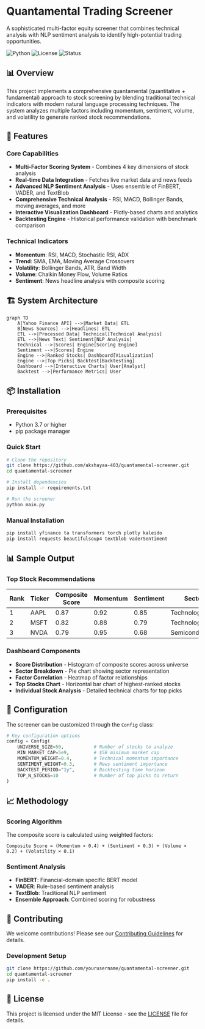 # Quantamental Trading Screener

A sophisticated multi-factor equity screener that combines technical analysis with NLP sentiment analysis to identify high-potential trading opportunities.

![Python](https://img.shields.io/badge/Python-3.7%2B-blue)
![License](https://img.shields.io/badge/License-MIT-green)
![Status](https://img.shields.io/badge/Status-Active-brightgreen)

## 📊 Overview

This project implements a comprehensive quantamental (quantitative + fundamental) approach to stock screening by blending traditional technical indicators with modern natural language processing techniques. The system analyzes multiple factors including momentum, sentiment, volume, and volatility to generate ranked stock recommendations.

## 🚀 Features

### Core Capabilities
- **Multi-Factor Scoring System** - Combines 4 key dimensions of stock analysis
- **Real-time Data Integration** - Fetches live market data and news feeds
- **Advanced NLP Sentiment Analysis** - Uses ensemble of FinBERT, VADER, and TextBlob
- **Comprehensive Technical Analysis** - RSI, MACD, Bollinger Bands, moving averages, and more
- **Interactive Visualization Dashboard** - Plotly-based charts and analytics
- **Backtesting Engine** - Historical performance validation with benchmark comparison

### Technical Indicators
- **Momentum**: RSI, MACD, Stochastic RSI, ADX
- **Trend**: SMA, EMA, Moving Average Crossovers
- **Volatility**: Bollinger Bands, ATR, Band Width
- **Volume**: Chaikin Money Flow, Volume Ratios
- **Sentiment**: News headline analysis with composite scoring

## 🏗️ System Architecture

```mermaid
graph TD
    A[Yahoo Finance API] -->|Market Data| ETL
    B[News Sources] -->|Headlines| ETL
    ETL -->|Processed Data| Technical[Technical Analysis]
    ETL -->|News Text| Sentiment[NLP Analysis]
    Technical -->|Scores| Engine[Scoring Engine]
    Sentiment -->|Scores| Engine
    Engine -->|Ranked Stocks| Dashboard[Visualization]
    Engine -->|Top Picks| Backtest[Backtesting]
    Dashboard -->|Interactive Charts| User[Analyst]
    Backtest -->|Performance Metrics| User
```

## 📦 Installation

### Prerequisites
- Python 3.7 or higher
- pip package manager

### Quick Start
```bash
# Clone the repository
git clone https://github.com/akshayaa-403/quantamental-screener.git
cd quantamental-screener

# Install dependencies
pip install -r requirements.txt

# Run the screener
python main.py
```

### Manual Installation
```bash
pip install yfinance ta transformers torch plotly kaleido 
pip install requests beautifulsoup4 textblob vaderSentiment
```

## 📊 Sample Output

### Top Stock Recommendations
| Rank | Ticker | Composite Score | Momentum | Sentiment | Sector |
|------|--------|-----------------|----------|-----------|--------|
| 1 | AAPL | 0.87 | 0.92 | 0.85 | Technology |
| 2 | MSFT | 0.82 | 0.88 | 0.79 | Technology |
| 3 | NVDA | 0.79 | 0.95 | 0.68 | Semiconductors |

### Dashboard Components
- **Score Distribution** - Histogram of composite scores across universe
- **Sector Breakdown** - Pie chart showing sector representation
- **Factor Correlation** - Heatmap of factor relationships
- **Top Stocks Chart** - Horizontal bar chart of highest-ranked stocks
- **Individual Stock Analysis** - Detailed technical charts for top picks

## 🔧 Configuration

The screener can be customized through the `Config` class:

```python
# Key configuration options
config = Config(
    UNIVERSE_SIZE=50,           # Number of stocks to analyze
    MIN_MARKET_CAP=5e9,         # $5B minimum market cap
    MOMENTUM_WEIGHT=0.4,        # Technical momentum importance
    SENTIMENT_WEIGHT=0.3,       # News sentiment importance
    BACKTEST_PERIOD="1y",       # Backtesting time horizon
    TOP_N_STOCKS=10             # Number of top picks to return
)
```

## 📈 Methodology

### Scoring Algorithm
The composite score is calculated using weighted factors:

```
Composite Score = (Momentum × 0.4) + (Sentiment × 0.3) + (Volume × 0.2) + (Volatility × 0.1)
```

### Sentiment Analysis
- **FinBERT**: Financial-domain specific BERT model
- **VADER**: Rule-based sentiment analysis
- **TextBlob**: Traditional NLP sentiment
- **Ensemble Approach**: Combined scoring for robustness

## 🤝 Contributing

We welcome contributions! Please see our [Contributing Guidelines](CONTRIBUTING.md) for details.

### Development Setup
```bash
git clone https://github.com/yourusername/quantamental-screener.git
cd quantamental-screener
pip install -e .
```


## 📄 License

This project is licensed under the MIT License - see the [LICENSE](LICENSE) file for details.
